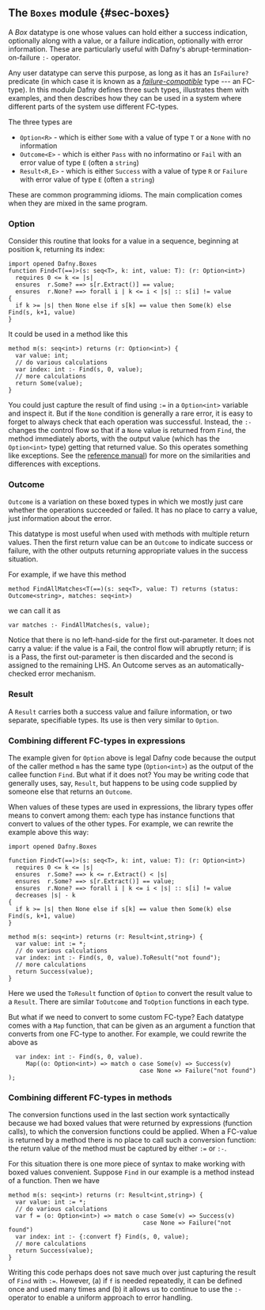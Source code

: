 
## The `Boxes` module {#sec-boxes}

A _Box_ datatype is one whose values can hold either a success indication, optionally along with a value, or a failure indication, optionally with error information.
These are particularly useful with Dafny's abrupt-termination-on-failure `:-` operator.

Any user datatype can serve this purpose, as long as it has an `IsFailure?` predicate 
(in which case it is known as a [_failure-compatible_](https://dafny.org/latest/DafnyRef/DafyRef#TODO) type --- an FC-type). 
In this module Dafny defines three such types, illustrates them with examples, and then describes 
how they can be used in a system where different parts of the system use different FC-types.

The three types are
- `Option<R>` - which is either `Some` with a value of type `T` or a `None` with no information
- `Outcome<E>` - which is either `Pass` with no informatino or `Fail` with an error value of type `E` (often a `string`) 
- `Result<R,E>` - which is either `Success` with a value of type `R` or `Failure` with error value of type `E` (often a `string`)

These are common programming idioms. The main complication comes when they are mixed in the same program.

### Option

Consider this routine that looks for a value in a sequence, beginning at position k, returning its index:
```dafny
import opened Dafny.Boxes
function Find<T(==)>(s: seq<T>, k: int, value: T): (r: Option<int>)
  requires 0 <= k <= |s|
  ensures  r.Some? ==> s[r.Extract()] == value;
  ensures  r.None? ==> forall i | k <= i < |s| :: s[i] != value
{
  if k >= |s| then None else if s[k] == value then Some(k) else Find(s, k+1, value)
}
```

It could be used in a method like this

```dafny
method m(s: seq<int>) returns (r: Option<int>) {
  var value: int;
  // do various calculations
  var index: int :- Find(s, 0, value);
  // more calculations
  return Some(value);
}
```

You could just capture the result of find using `:=` in a `Option<int>` variable and inspect it. But if the `None` condition is 
generally a rare error, it is easy to forget to always check that each operation was successful. Instead, the `:-` changes the 
control flow so that if a `None` value is returned from `Find`, the method immediately aborts, with the output value (which has
the `Option<int>` type) getting that returned value. So this operates something like exceptions.
See the [reference manual](TODO)) for more on the similarities and differences with exceptions.

### Outcome

`Outcome` is a variation on these boxed types in which we mostly just care whether the operations succeeded or failed.
It has no place to carry a value, just information about the error. 

This datatype is most useful when used with methods with multiple return values.
Then the first return value can be an `Outcome` to indicate success or failure, with the other outputs returning 
appropriate values in the success situation.

For example, if we have this method
```dafny
method FindAllMatches<T(==)(s: seq<T>, value: T) returns (status: Outcome<string>, matches: seq<int>)
```
we can call it as
```dafny
var matches :- FindAllMatches(s, value);
```

Notice that there is no left-hand-side for the first out-parameter. It does not carry a value: if the value is a Fail, the control
flow will abruptly return; if is is a Pass, the first out-parameter is then discarded and the second is assigned to the remaining LHS.
An Outcome serves as an automatically-checked error mechanism.


### Result

A `Result` carries both a success value and failure information, or two separate, specifiable types. Its use is then very similar to `Option`.

### Combining different FC-types in expressions

The example given for `Option` above is legal Dafny code because the output of the caller method `m` has the same type
(`Option<int>`) as the output of the callee function `Find`. But what if it does not? You may be writing code that generally uses, say, `Result`,
but happens to be using code supplied by someone else that returns an `Outcome`.

When values of these types are used in expressions, the library types offer means to convert among them: each type has instance functions that
convert to values of the other types. For example, we can rewrite the example above this way:

```dafny
import opened Dafny.Boxes

function Find<T(==)>(s: seq<T>, k: int, value: T): (r: Option<int>)
  requires 0 <= k <= |s|
  ensures  r.Some? ==> k <= r.Extract() < |s|
  ensures  r.Some? ==> s[r.Extract()] == value;
  ensures  r.None? ==> forall i | k <= i < |s| :: s[i] != value
  decreases |s| - k
{
  if k >= |s| then None else if s[k] == value then Some(k) else Find(s, k+1, value)
}

method m(s: seq<int>) returns (r: Result<int,string>) {
  var value: int := *;
  // do various calculations
  var index: int :- Find(s, 0, value).ToResult("not found");
  // more calculations
  return Success(value);
}
```

Here we used the `ToResult` function of `Option` to convert the result value to a `Result`. There are similar `ToOutcome` and `ToOption` functions in each type.

But what if we need to convert to some custom FC-type? Each datatype comes with a `Map` function, that can be given as an argument a function that converts from
one FC-type to another. For example, we could rewrite the above as

```dafny
  var index: int :- Find(s, 0, value).
     Map((o: Option<int>) => match o case Some(v) => Success(v) 
                                     case None => Failure("not found") );
```

### Combining different FC-types in methods

The conversion functions used in the last section work syntactically because we had boxed values that were returned by expressions (function calls), to which the conversion functions could
be applied. When a FC-value is returned by a method there is no place to call such a conversion function: the return value of the method must be captured by either `:=` or `:-`.

For this situation there is one more piece of syntax to make working with boxed values convenient. Suppose `Find` in our example is a method instead of a function. Then we have

```dafny
method m(s: seq<int>) returns (r: Result<int,string>) {
  var value: int := *;
  // do various calculations
  var f = (o: Option<int>) => match o case Some(v) => Success(v) 
                                      case None => Failure("not found")
  var index: int :- {:convert f} Find(s, 0, value);
  // more calculations
  return Success(value);
}
```

Writing this code perhaps does not save much over just capturing the result of `Find` with `:=`.
However, (a) if `f` is needed repeatedly, it can be defined once and used many times and (b) it allows us to continue to use the `:-` operator to enable a uniform approach to error handling.
